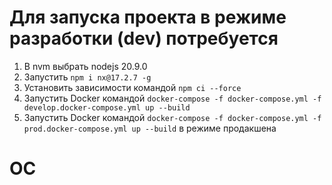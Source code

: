 # Для запуска проекта в режиме разработки (dev) потребуется

1. В nvm выбрать nodejs 20.9.0
2. Запустить `npm i nx@17.2.7 -g`
3. Установить зависимости командой `npm ci --force`
4. Запустить Docker командой `docker-compose -f docker-compose.yml -f develop.docker-compose.yml up --build`
5. Запустить Docker командой `docker-compose -f docker-compose.yml -f prod.docker-compose.yml up --build` в режиме продакшена

# OC

